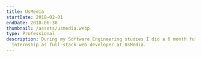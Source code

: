 ```yaml
---
title: UsMedia
startDate: 2018-02-01
endDate: 2018-06-30
thumbnail: /assets/usmedia.webp
type: Professional
description: During my Software Engineering studies I did a 6 month full-time
  internship as full-stack web developer at UsMedia.
---
```

